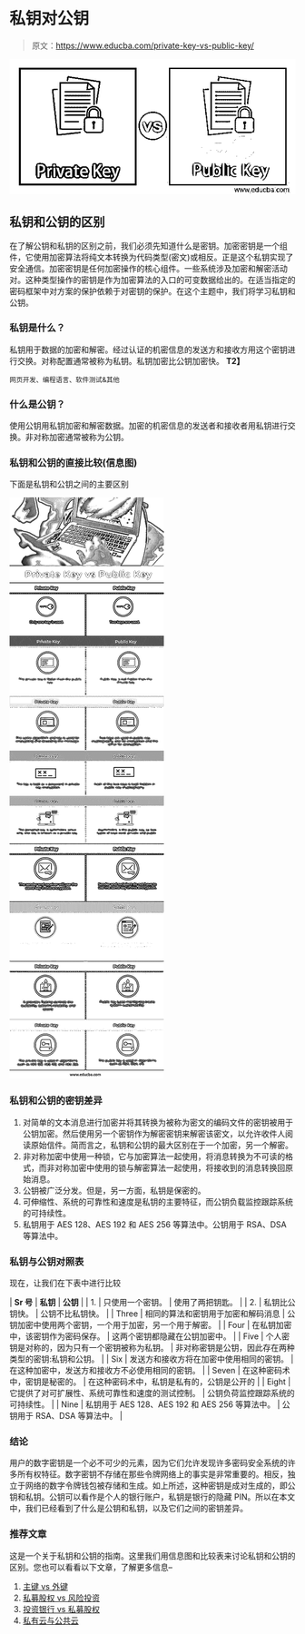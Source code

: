 # 私钥对公钥

> 原文：<https://www.educba.com/private-key-vs-public-key/>

![Private Key vs Public Key](img/49f7724919de41be2bc3dff84a05ae17.png)



## 私钥和公钥的区别

在了解公钥和私钥的区别之前，我们必须先知道什么是密钥。加密密钥是一个组件，它使用加密算法将纯文本转换为代码类型(密文)或相反。正是这个私钥实现了安全通信。加密密钥是任何加密操作的核心组件。一些系统涉及加密和解密活动对。这种类型操作的密钥是作为加密算法的入口的可变数据给出的。在适当指定的密码框架中对方案的保护依赖于对密钥的保护。在这个主题中，我们将学习私钥和公钥。

### 私钥是什么？

私钥用于数据的加密和解密。经过认证的机密信息的发送方和接收方用这个密钥进行交换。对称配置通常被称为私钥。私钥加密比公钥加密快。 **T2】**

<small>网页开发、编程语言、软件测试&其他</small>

### 什么是公钥？

使用公钥用私钥加密和解密数据。加密的机密信息的发送者和接收者用私钥进行交换。非对称加密通常被称为公钥。

### 私钥和公钥的直接比较(信息图)

下面是私钥和公钥之间的主要区别

![Private-Key-vs-Public-Key-info](img/d8bf255cf4ad25644a9fcbefdfae0b25.png)



### 私钥和公钥的密钥差异

1.  对简单的文本消息进行加密并将其转换为被称为密文的编码文件的密钥被用于公钥加密。然后使用另一个密钥作为解密密钥来解密该密文，以允许收件人阅读原始信件。简而言之，私钥和公钥的最大区别在于一个加密，另一个解密。
2.  非对称加密中使用一种锁，它与加密算法一起使用，将消息转换为不可读的格式，而非对称加密中使用的锁与解密算法一起使用，将接收到的消息转换回原始消息。
3.  公钥被广泛分发。但是，另一方面，私钥是保密的。
4.  可伸缩性、系统的可靠性和速度是私钥的主要特征，而公钥负载监控跟踪系统的可持续性。
5.  私钥用于 AES 128、AES 192 和 AES 256 等算法中。公钥用于 RSA、DSA 等算法中。

### 私钥与公钥对照表

现在，让我们在下表中进行比较

| **Sr 号** | **私钥** | **公钥** |
| 1. | 只使用一个密钥。 | 使用了两把钥匙。 |
| 2. | 私钥比公钥快。 | 公钥不比私钥快。 |
| Three | 相同的算法和密钥用于加密和解码消息 | 公钥加密中使用两个密钥，一个用于加密，另一个用于解密。 |
| Four | 在私钥加密中，该密钥作为密码保存。 | 这两个密钥都隐藏在公钥加密中。 |
| Five | 个人密钥是对称的，因为只有一个密钥被称为私钥。 | 非对称密钥是公钥，因此存在两种类型的密钥:私钥和公钥。 |
| Six | 发送方和接收方将在加密中使用相同的密钥。 | 在这种加密中，发送方和接收方不必使用相同的密钥。 |
| Seven | 在这种密码术中，密钥是秘密的。 | 在这种密码术中，私钥是私有的，公钥是公开的 |
| Eight | 它提供了对可扩展性、系统可靠性和速度的测试控制。 | 公钥负荷监控跟踪系统的可持续性。 |
| Nine | 私钥用于 AES 128、AES 192 和 AES 256 等算法中。 | 公钥用于 RSA、DSA 等算法中。 |

### 结论

用户的数字密钥是一个必不可少的元素，因为它们允许发现许多密码安全系统的许多所有权特征。数字密钥不存储在那些令牌网络上的事实是非常重要的。相反，独立于网络的数字令牌钱包被存储和生成。如上所述，这种密钥是成对生成的，即公钥和私钥。公钥可以看作是个人的银行账户，私钥是银行的隐藏 PIN。所以在本文中，我们已经看到了什么是公钥和私钥，以及它们之间的密钥差异。

### 推荐文章

这是一个关于私钥和公钥的指南。这里我们用信息图和比较表来讨论私钥和公钥的区别。您也可以看看以下文章，了解更多信息–

1.  [主键 vs 外键](https://www.educba.com/primary-key-vs-foreign-key/)
2.  [私募股权 vs 风险投资](https://www.educba.com/private-equity-vs-venture-capital/)
3.  [投资银行 vs 私募股权](https://www.educba.com/investment-banking-vs-private-equity/)
4.  [私有云与公共云](https://www.educba.com/private-cloud-vs-public-cloud/)






